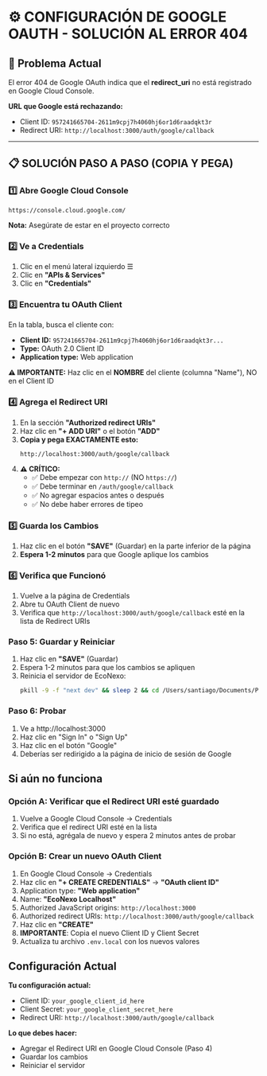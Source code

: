 # ⚙️ CONFIGURACIÓN DE GOOGLE OAUTH - SOLUCIÓN AL ERROR 404

## 🚨 Problema Actual
El error 404 de Google OAuth indica que el **redirect_uri** no está registrado en Google Cloud Console.

**URL que Google está rechazando:**
- Client ID: `957241665704-2611m9cpj7h4060hj6or1d6raadqkt3r`
- Redirect URI: `http://localhost:3000/auth/google/callback`

---

## 📋 SOLUCIÓN PASO A PASO (COPIA Y PEGA)

### 1️⃣ Abre Google Cloud Console
```
https://console.cloud.google.com/
```
**Nota:** Asegúrate de estar en el proyecto correcto

### 2️⃣ Ve a Credentials
1. Clic en el menú lateral izquierdo ☰
2. Clic en **"APIs & Services"**
3. Clic en **"Credentials"**

### 3️⃣ Encuentra tu OAuth Client
En la tabla, busca el cliente con:
- **Client ID:** `957241665704-2611m9cpj7h4060hj6or1d6raadqkt3r...`
- **Type:** OAuth 2.0 Client ID
- **Application type:** Web application

**⚠️ IMPORTANTE:** Haz clic en el **NOMBRE** del cliente (columna "Name"), NO en el Client ID

### 4️⃣ Agrega el Redirect URI
1. En la sección **"Authorized redirect URIs"**
2. Haz clic en **"+ ADD URI"** o el botón **"ADD"**
3. **Copia y pega EXACTAMENTE esto:**
   ```
   http://localhost:3000/auth/google/callback
   ```
4. **⚠️ CRÍTICO:**
   - ✅ Debe empezar con `http://` (NO `https://`)
   - ✅ Debe terminar en `/auth/google/callback`
   - ✅ No agregar espacios antes o después
   - ✅ No debe haber errores de tipeo

### 5️⃣ Guarda los Cambios
1. Haz clic en el botón **"SAVE"** (Guardar) en la parte inferior de la página
2. **Espera 1-2 minutos** para que Google aplique los cambios

### 6️⃣ Verifica que Funcionó
1. Vuelve a la página de Credentials
2. Abre tu OAuth Client de nuevo
3. Verifica que `http://localhost:3000/auth/google/callback` esté en la lista de Redirect URIs

### Paso 5: Guardar y Reiniciar
1. Haz clic en **"SAVE"** (Guardar)
2. Espera 1-2 minutos para que los cambios se apliquen
3. Reinicia el servidor de EcoNexo:
   ```bash
   pkill -9 -f "next dev" && sleep 2 && cd /Users/santiago/Documents/Projects/EcoNexo && npm run dev
   ```

### Paso 6: Probar
1. Ve a http://localhost:3000
2. Haz clic en "Sign In" o "Sign Up"
3. Haz clic en el botón "Google"
4. Deberías ser redirigido a la página de inicio de sesión de Google

## Si aún no funciona

### Opción A: Verificar que el Redirect URI esté guardado
1. Vuelve a Google Cloud Console → Credentials
2. Verifica que el redirect URI esté en la lista
3. Si no está, agrégala de nuevo y espera 2 minutos antes de probar

### Opción B: Crear un nuevo OAuth Client
1. En Google Cloud Console → Credentials
2. Haz clic en **"+ CREATE CREDENTIALS"** → **"OAuth client ID"**
3. Application type: **"Web application"**
4. Name: **"EcoNexo Localhost"**
5. Authorized JavaScript origins: `http://localhost:3000`
6. Authorized redirect URIs: `http://localhost:3000/auth/google/callback`
7. Haz clic en **"CREATE"**
8. **IMPORTANTE**: Copia el nuevo Client ID y Client Secret
9. Actualiza tu archivo `.env.local` con los nuevos valores

## Configuración Actual

**Tu configuración actual:**
- Client ID: `your_google_client_id_here`
- Client Secret: `your_google_client_secret_here`
- Redirect URI: `http://localhost:3000/auth/google/callback`

**Lo que debes hacer:**
- Agregar el Redirect URI en Google Cloud Console (Paso 4)
- Guardar los cambios
- Reiniciar el servidor

